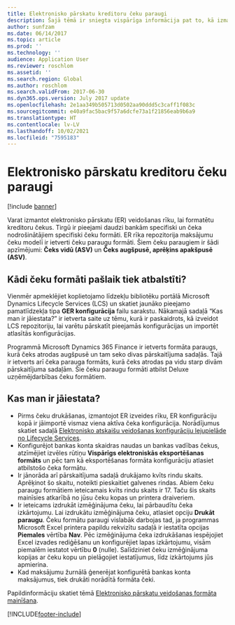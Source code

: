 ```yaml
---
title: Elektronisko pārskatu kreditoru čeku paraugi
description: Šajā tēmā ir sniegta vispārīga informācija pat to, kā izmantot elektronisko pārskatu čeku paraugu formātus.
author: sunfzam
ms.date: 06/14/2017
ms.topic: article
ms.prod: ''
ms.technology: ''
audience: Application User
ms.reviewer: roschlom
ms.assetid: ''
ms.search.region: Global
ms.author: roschlom
ms.search.validFrom: 2017-06-30
ms.dyn365.ops.version: July 2017 update
ms.openlocfilehash: 2e1aa349b505713d0502aa90ddd5c3caff1f083c
ms.sourcegitcommit: e40a9fac5bac9f57a6dcfe73a1f21856eab9b6a9
ms.translationtype: HT
ms.contentlocale: lv-LV
ms.lasthandoff: 10/02/2021
ms.locfileid: "7595183"
---
```

# <a name="electronic-reporting-sample-vendor-checks"></a>Elektronisko pārskatu kreditoru čeku paraugi

[!include [banner](../includes/banner.md)]

Varat izmantot elektronisko pārskatu (ER) veidošanas rīku, lai formatētu kreditoru čekus. Tirgū ir pieejami daudzi bankām specifiski un čeka nodrošinātājiem specifiski čeku formāti. ER rīka repozitorija maksājumu čeku modelī ir ietverti čeku paraugu formāti. Šiem čeku paraugiem ir šādi apzīmējumi: **Čeks vidū (ASV)** un **Čeks augšpusē, aprēķins apakšpusē (ASV)**.

## <a name="what-check-formats-are-currently-supported"></a>Kādi čeku formāti pašlaik tiek atbalstīti?

Vienmēr apmeklējiet koplietojamo līdzekļu bibliotēku portālā Microsoft Dynamics Lifecycle Services (LCS) un skatiet jaunāko pieejamo pamatlīdzekļa tipa **GER konfigurācija** failu sarakstu. Nākamajā sadaļā “Kas man ir jāiestata?” ir ietverta saite uz tēmu, kurā ir paskaidrots, kā izveidot LCS repozitoriju, lai varētu pārskatīt pieejamās konfigurācijas un importēt atlasītās konfigurācijas.

Programmā Microsoft Dynamics 365 Finance ir ietverts formāta paraugs, kurā čeks atrodas augšpusē un tam seko divas pārskaitījuma sadaļās. Tajā ir ietverts arī čeka parauga formāts, kurā čeks atrodas pa vidu starp divām pārskaitījuma sadaļām. Šie čeku paraugu formāti atbilst Deluxe uzņēmējdarbības čeku formātiem.

## <a name="what-do-i-have-to-set-up"></a>Kas man ir jāiestata?

- Pirms čeku drukāšanas, izmantojot ER izveides rīku, ER konfigurāciju kopā ir jāimportē vismaz viena aktīva čeka konfigurācija. Norādījumus skatiet sadaļā [Elektronisko atskaišu veidošanas konfigurāciju lejupielāde no Lifecycle Services](../../fin-ops-core/dev-itpro/analytics/download-electronic-reporting-configuration-lcs.md).
- Konfigurējot bankas konta skaidras naudas un bankas vadības čekus, atzīmējiet izvēles rūtiņu **Vispārīgs elektroniskās eksportēšanas formāts** un pēc tam kā eksportēšanas formāta konfigurāciju atlasiet atbilstošo čeka formātu.
- Ir jānorāda arī pārskaitījuma sadaļā drukājamo kvīts rindu skaits. Aprēķinot šo skaitu, noteikti pieskaitiet galvenes rindas. Abiem čeku paraugu formātiem ieteicamais kvīts rindu skaits ir 17. Taču šis skaits mainīsies atkarībā no jūsu čeku kopas un printera draiveriem.
- Ir ieteicams izdrukāt izmēģinājuma čeku, lai pārbaudītu čeka izkārtojumu. Lai izdrukātu izmēģinājuma čeku, atlasiet opciju **Drukāt paraugu**. Čeku formātu paraugi vislabāk darbojas tad, ja programmas Microsoft Excel printera papildu rekvizītu sadaļā ir iestatīta opcijas **Piemales** vērtība **Nav**. Pēc izmēģinājuma čeka izdrukāšanas iespējojiet Excel izvades rediģēšanu un konfigurējiet lapas izkārtojumu, visām piemalēm iestatot vērtību **0** (nulle). Salīdziniet čeku izmēģinājuma kopijas ar čeku kopu un pielāgojiet iestatījumus, līdz izkārtojums jūs apmierina.
- Kad maksājumu žurnālā ģenerējat konfigurētā bankas konta maksājumus, tiek drukāti norādītā formāta čeki.

Papildinformāciju skatiet tēmā [Elektronisko pārskatu veidošanas formāta mainīšana](../../fin-ops-core/dev-itpro/analytics/modify-electronic-reporting-format-reapply-excel-template.md).


[!INCLUDE[footer-include](../../includes/footer-banner.md)]
